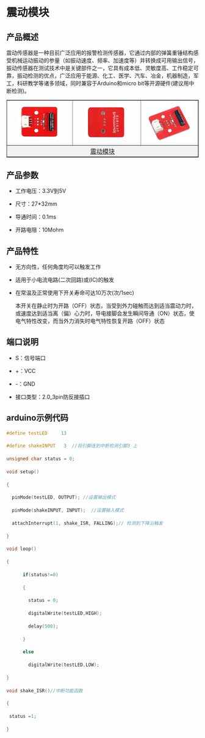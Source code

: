 # 震动模块

## 产品概述

震动传感器是一种目前广泛应用的报警检测传感器，它通过内部的弹簧重锤结构感受机械运动振动的参量（如振动速度、频率、加速度等）并转换成可用输出信号，振动传感器在测试技术中是关键部件之一，它具有成本低、灵敏度高、工作稳定可靠，振动检测的优点，广泛应用于能源、化工、医学、汽车、冶金，机器制造，军工，科研教学等诸多领域，同时兼容于Arduino和micro bit等开源硬件(建议用中断检测)。

<table border="1">

<tr>
  <td align="center"><img src="../img/OJFF50/01.jpg" width=74% /></td>
  <td align="center"><img src="../img/OJFF50/02.jpg" width=68% /></td>
  <td align="center"><img src="../img/OJFF50/03.jpg" width=90% /></td>
</tr>
<tr>
  <td style="background-color:rgb(232,232,232,0.5) "colspan="3" align="center"> <a href="https://item.taobao.com/item.htm?id=616946513298"><font style="font-size:16px">震动模块</font></a> </td>
</tr>
</table>


## 产品参数

+ 工作电压：3.3V到5V
  
+ 尺寸：27*32mm
  
+ 导通时间：0.1ms
  
+ 开路电阻：10Mohm

## 产品特性

+ 无方向性，任何角度均可以触发工作
  
+ 适用于小电流电路(二次回路)或(IC)的触发
  
+ 在常温及正常使用下开关寿命可达10万次(次/1sec) 
   
    本开关在静止时为开路（OFF）状态，当受到外力碰触而达到适当震动力时，或速度达到适当离（偏）心力时，导电接脚会发生瞬间导通（ON）状态，使电气特性改变，而当外力消失时电气特性恢复开路（OFF）状态

## 端口说明

+ S：信号端口
  
+ +：VCC
  
+ -：GND
  
+ 接口类型：2.0_3pin防反接插口
  
## arduino示例代码

```C++
#define testLED     13

#define shakeINPUT   3  //将引脚连到中断检测引脚3 上

unsigned char status = 0;

void setup()

{

  pinMode(testLED, OUTPUT); //设置输出模式

  pinMode(shakeINPUT, INPUT);  //设置输入模式

  attachInterrupt(1, shake_ISR, FALLING);// 检测到下降沿触发

}

void loop()

{

      if(status!=0)

      {

        status = 0;

        digitalWrite(testLED,HIGH);

        delay(500);

      } 

      else

        digitalWrite(testLED,LOW);

}

void shake_ISR()//中断功能函数

{

 status =1;

}
```